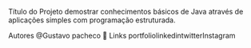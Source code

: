 Título do Projeto
demostrar conhecimentos básicos de Java através de aplicações simples com programação estruturada.

Autores
@Gustavo pacheco
🔗 Links
portfoliolinkedintwitterInstagram

